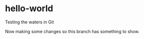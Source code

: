 # hello-world
Testing the waters in Git

Now making some changes so this branch has something to show.
